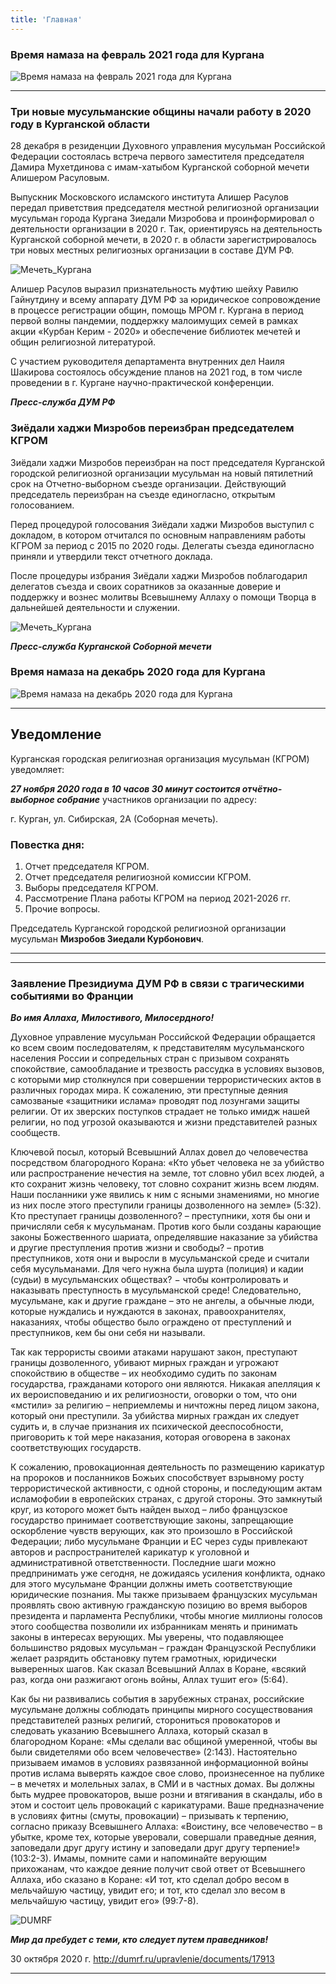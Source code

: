 ```yaml
---
title: 'Главная'
---
```


### Время намаза на февраль 2021 года для Кургана

![Время намаза на февраль 2021 года для Кургана](./index/01.02.jpg)

---

### Три новые мусульманские общины начали работу в 2020 году в Курганской области

28 декабря в резиденции Духовного управления мусульман Российской Федерации состоялась встреча первого заместителя председателя Дамира Мухетдинова с имам-хатыбом Курганской соборной мечети Алишером Расуловым.

Выпускник Московского исламского института Алишер Расулов передал приветствия председателя местной религиозной организации мусульман города Кургана Зиедали Мизробова и проинформировал о деятельности организации в 2020 г. Так, ориентируясь на деятельность Курганской соборной мечети, в 2020 г. в области зарегистрировалось три новых местных религиозных организации в составе ДУМ РФ.

![Мечеть_Кургана](./index/28.12.jpg)

Алишер Расулов выразил признательность муфтию шейху Равилю Гайнутдину и всему аппарату ДУМ РФ за юридическое сопровождение в процессе регистрации общин, помощь МРОМ г. Кургана в период первой волны пандемии, поддержку малоимущих семей в рамках акции «Курбан Керим - 2020» и обеспечение библиотек мечетей и общин религиозной литературой.

С участием руководителя департамента внутренних дел Наиля Шакирова состоялось обсуждение планов на 2021 год, в том числе проведении в г. Кургане научно-практической конференции.

***Пресс-служба ДУМ РФ***


### Зиёдали хаджи Мизробов переизбран председателем КГРОМ

Зиёдали хаджи Мизробов переизбран на пост председателя Курганской городской религиозной организации мусульман на новый пятилетний срок на Отчетно-выборном съезде организации. Действующий председатель переизбран на съезде единогласно, открытым голосованием.

Перед процедурой голосования Зиёдали хаджи Мизробов выступил с докладом, в котором отчитался по основным направлениям работы КГРОМ за период с 2015 по 2020 годы. Делегаты съезда единогласно приняли и утвердили текст отчетного доклада.

После процедуры избрания Зиёдали хаджи Мизробов поблагодарил делегатов съезда и своих соратников за оказанные доверие и поддержку и вознес молитвы Всевышнему Аллаху о помощи Творца в дальнейшей деятельности и служении.

![Мечеть_Кургана](./index/q.jpg)

***Пресс-служба Курганской Соборной мечети***


### Время намаза на декабрь 2020 года для Кургана

![Время намаза на декабрь 2020 года для Кургана](./index/12.jpg)

---

## Уведомление

Курганская городская религиозная организация мусульман (КГРОМ) уведомляет:

***27 ноября 2020 года в 10 часов 30 минут состоится отчётно-выборное собрание*** участников организации по адресу:
                                  
 г. Курган, ул. Сибирская, 2А (Соборная мечеть).
 
 ### Повестка дня:
 
 1. Отчет председателя КГРОМ.
 2. Отчет председателя религиозной комиссии КГРОМ.
 3. Выборы председателя КГРОМ.
 4. Рассмотрение Плана работы КГРОМ на период 2021-2026 гг.
 5. Прочие вопросы.
 
 Председатель Курганской городской религиозной организации мусульман ****Мизробов Зиедали Курбонович****.
 
 ---
 ---

### Заявление Президиума ДУМ РФ в связи с трагическими событиями во Франции

***Во имя Аллаха, Милостивого, Милосердного!***

Духовное управление мусульман Российской Федерации обращается ко всем своим последователям, к представителям мусульманского населения России и сопредельных стран с призывом сохранять спокойствие, самообладание и трезвость рассудка в условиях вызовов, с которыми мир столкнулся при совершении террористических актов в различных городах мира. К сожалению, эти преступные деяния самозваные «защитники ислама» проводят под лозунгами защиты религии. От их зверских поступков страдает не только имидж нашей религии, но под угрозой оказываются и жизни представителей разных сообществ.

Ключевой посыл, который Всевышний Аллах довел до человечества посредством благородного Корана: «Кто убьет человека не за убийство или распространение нечестия на земле, тот словно убил всех людей, а кто сохранит жизнь человеку, тот словно сохранит жизнь всем людям. Наши посланники уже явились к ним с ясными знамениями, но многие из них после этого преступили границы дозволенного на земле» (5:32). Кто преступает границы дозволенного? – преступники, хотя бы они и причисляли себя к мусульманам. Против кого были созданы карающие законы Божественного шариата, определявшие наказание за убийства и другие преступления против жизни и свободы? – против преступников, хотя они и выросли в мусульманской среде и считали себя мусульманами. Для чего нужна была шурта (полиция) и кадии (судьи) в мусульманских обществах? − чтобы контролировать и наказывать преступность в мусульманской среде! Следовательно, мусульмане, как и другие граждане – это не ангелы, а обычные люди, которые нуждались и нуждаются в законах, правоохранителях, наказаниях, чтобы общество было ограждено от преступлений и преступников, кем бы они себя ни называли.

Так как террористы своими атаками нарушают закон, преступают границы дозволенного, убивают мирных граждан и угрожают спокойствию в обществе – их необходимо судить по законам государства, гражданами которого они являются. Никакая апелляция к их вероисповеданию и их религиозности, оговорки о том, что они «мстили» за религию – неприемлемы и ничтожны перед лицом закона, который они преступили. За убийства мирных граждан их следует судить и, в случае признания их психической дееспособности, приговорить к той мере наказания, которая оговорена в законах соответствующих государств.

К сожалению, провокационная деятельность по размещению карикатур на пророков и посланников Божьих способствует взрывному росту террористической активности, с одной стороны, и последующим актам исламофобии в европейских странах, с другой стороны. Это замкнутый круг, из которого может быть найден выход – либо французское государство принимает соответствующие законы, запрещающие оскорбление чувств верующих, как это произошло в Российской Федерации; либо мусульмане Франции и ЕС через суды привлекают авторов и распространителей карикатур к уголовной и административной ответственности. Последние шаги можно предпринимать уже сегодня, не дожидаясь усиления конфликта, однако для этого мусульмане Франции должны иметь соответствующие юридические познания. Мы также призываем французских мусульман проявлять свою активную гражданскую позицию во время выборов президента и парламента Республики, чтобы многие миллионы голосов этого сообщества позволили их избранникам менять и принимать законы в интересах верующих. Мы уверены, что подавляющее большинство рядовых мусульман – граждан Французской Республики желает разрядить обстановку путем грамотных, юридически выверенных шагов. Как сказал Всевышний Аллах в Коране, «всякий раз, когда они разжигают огонь войны, Аллах тушит его» (5:64).

Как бы ни развивались события в зарубежных странах, российские мусульмане должны соблюдать принципы мирного сосуществования представителей разных религий, сторониться провокаторов и следовать указанию Всевышнего Аллаха, который сказал в благородном Коране: «Мы сделали вас общиной умеренной, чтобы вы были свидетелями обо всем человечестве» (2:143). Настоятельно призываем имамов в условиях развязанной информационной войны против ислама выверять каждое свое слово, произнесенное на публике – в мечетях и молельных залах, в СМИ и в частных домах. Вы должны быть мудрее провокаторов, выше розни и втягивания в скандалы, ибо в этом и состоит цель провокаций с карикатурами. Ваше предназначение в условиях фитны (смуты, провокации) – призывать к терпению, согласно приказу Всевышнего Аллаха: «Воистину, все человечество – в убытке, кроме тех, которые уверовали, совершали праведные деяния, заповедали друг другу истину и заповедали друг другу терпение!» (103:2-3). Имамы, помните сами и напоминайте верующим прихожанам, что каждое деяние получит свой ответ от Всевышнего Аллаха, ибо сказано в Коране: «И тот, кто сделал добро весом в мельчайшую частицу, увидит его; и тот, кто сделал зло весом в мельчайшую частицу, увидит его» (99:7-8).

![DUMRF](./index/DUMRF.jpg)

***Мир да пребудет с теми, кто следует путем праведников!***

30 октября 2020 г.
http://dumrf.ru/upravlenie/documents/17913

---

